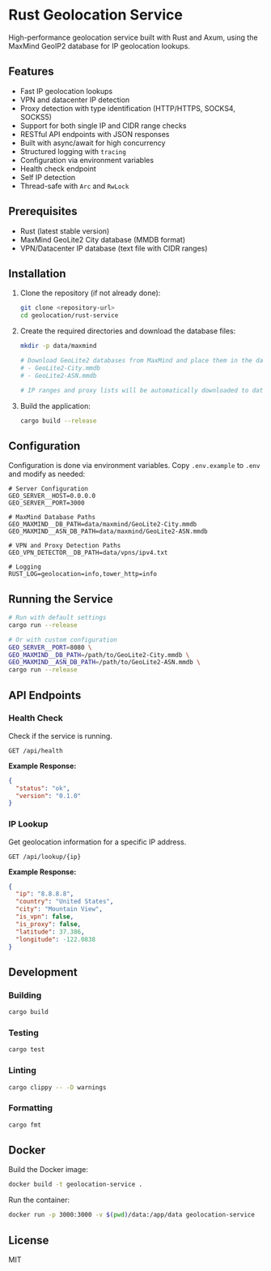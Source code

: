 # Rust Geolocation Service

High-performance geolocation service built with Rust and Axum, using the MaxMind GeoIP2 database for IP geolocation lookups.

## Features

- Fast IP geolocation lookups
- VPN and datacenter IP detection
- Proxy detection with type identification (HTTP/HTTPS, SOCKS4, SOCKS5)
- Support for both single IP and CIDR range checks
- RESTful API endpoints with JSON responses
- Built with async/await for high concurrency
- Structured logging with `tracing`
- Configuration via environment variables
- Health check endpoint
- Self IP detection
- Thread-safe with `Arc` and `RwLock`

## Prerequisites

- Rust (latest stable version)
- MaxMind GeoLite2 City database (MMDB format)
- VPN/Datacenter IP database (text file with CIDR ranges)

## Installation

1. Clone the repository (if not already done):
   ```bash
   git clone <repository-url>
   cd geolocation/rust-service
   ```

2. Create the required directories and download the database files:
   ```bash
   mkdir -p data/maxmind
   
   # Download GeoLite2 databases from MaxMind and place them in the data/maxmind/ directory:
   # - GeoLite2-City.mmdb
   # - GeoLite2-ASN.mmdb
   
   # IP ranges and proxy lists will be automatically downloaded to data/ip_ranges/
   ```

3. Build the application:
   ```bash
   cargo build --release
   ```

## Configuration

Configuration is done via environment variables. Copy `.env.example` to `.env` and modify as needed:

```env
# Server Configuration
GEO_SERVER__HOST=0.0.0.0
GEO_SERVER__PORT=3000

# MaxMind Database Paths
GEO_MAXMIND__DB_PATH=data/maxmind/GeoLite2-City.mmdb
GEO_MAXMIND__ASN_DB_PATH=data/maxmind/GeoLite2-ASN.mmdb

# VPN and Proxy Detection Paths
GEO_VPN_DETECTOR__DB_PATH=data/vpns/ipv4.txt

# Logging
RUST_LOG=geolocation=info,tower_http=info
```

## Running the Service

```bash
# Run with default settings
cargo run --release

# Or with custom configuration
GEO_SERVER__PORT=8080 \
GEO_MAXMIND__DB_PATH=/path/to/GeoLite2-City.mmdb \
GEO_MAXMIND__ASN_DB_PATH=/path/to/GeoLite2-ASN.mmdb \
cargo run --release
```

## API Endpoints

### Health Check

Check if the service is running.

```http
GET /api/health
```

**Example Response:**
```json
{
  "status": "ok",
  "version": "0.1.0"
}
```

### IP Lookup

Get geolocation information for a specific IP address.

```http
GET /api/lookup/{ip}
```

**Example Response:**
```json
{
  "ip": "8.8.8.8",
  "country": "United States",
  "city": "Mountain View",
  "is_vpn": false,
  "is_proxy": false,
  "latitude": 37.386,
  "longitude": -122.0838
}
```

## Development

### Building

```bash
cargo build
```

### Testing

```bash
cargo test
```

### Linting

```bash
cargo clippy -- -D warnings
```

### Formatting

```bash
cargo fmt
```

## Docker

Build the Docker image:

```bash
docker build -t geolocation-service .
```

Run the container:

```bash
docker run -p 3000:3000 -v $(pwd)/data:/app/data geolocation-service
```

## License

MIT
